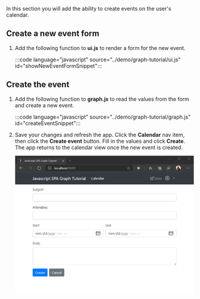 <!-- markdownlint-disable MD002 MD041 -->

In this section you will add the ability to create events on the user's calendar.

## Create a new event form

1. Add the following function to **ui.js** to render a form for the new event.

    :::code language="javascript" source="../demo/graph-tutorial/ui.js" id="showNewEventFormSnippet":::

## Create the event

1. Add the following function to **graph.js** to read the values from the form and create a new event.

    :::code language="javascript" source="../demo/graph-tutorial/graph.js" id="createEventSnippet":::

1. Save your changes and refresh the app. Click the **Calendar** nav item, then click the **Create event** button. Fill in the values and click **Create**. The app returns to the calendar view once the new event is created.

    ![A screenshot of the new event form](images/create-event-01.png)
